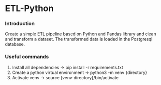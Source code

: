 # ETL-Python
### Introduction
Create a simple ETL pipeline based on Python and Pandas library and clean and transform a dataset. The transformed data is loaded in the Postgresql database.

### Useful commands
1) Install all dependencies -> pip install -r requirements.txt
2) Create a python virtual environment -> python3 -m venv {directory}
3) Activate venv -> source {venv-directory}/bin/activate